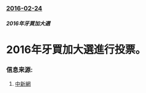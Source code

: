 ### [2016-02-24](/news/2016/02/24/index.md)

##### 2016年牙買加大選
# 2016年牙買加大選進行投票。 




### 信息来源:

1. [中新網](http://www.chinanews.com/gj/2016/03-02/7780560.shtml)
